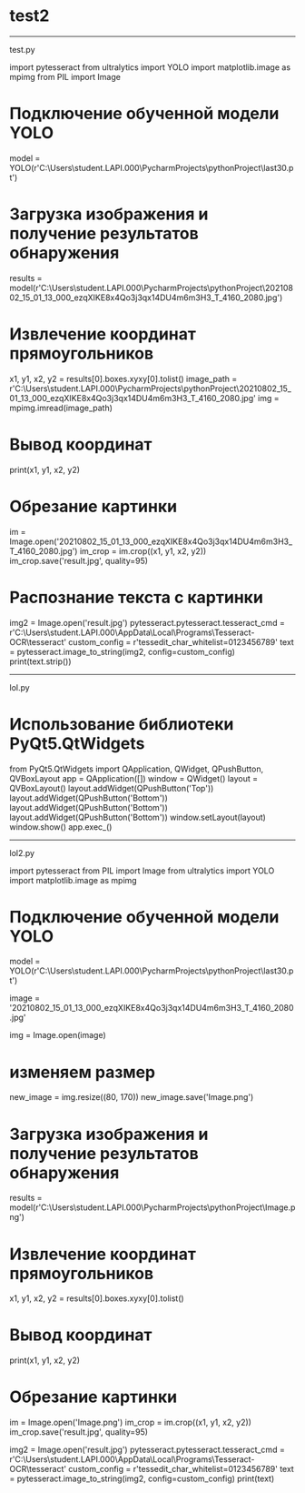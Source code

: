 # test2

_____________________________________________________________________________
test.py

import pytesseract
from ultralytics import YOLO
import matplotlib.image as mpimg
from PIL import Image

# Подключение обученной модели YOLO
model = YOLO(r'C:\Users\student.LAPI.000\PycharmProjects\pythonProject\last30.pt')

# Загрузка изображения и получение результатов обнаружения
results = model(r'C:\Users\student.LAPI.000\PycharmProjects\pythonProject\20210802_15_01_13_000_ezqXIKE8x4Qo3j3qx14DU4m6m3H3_T_4160_2080.jpg')

# Извлечение координат прямоугольников
x1, y1, x2, y2 = results[0].boxes.xyxy[0].tolist()
image_path = r'C:\Users\student.LAPI.000\PycharmProjects\pythonProject\20210802_15_01_13_000_ezqXIKE8x4Qo3j3qx14DU4m6m3H3_T_4160_2080.jpg'
img = mpimg.imread(image_path)

# Вывод координат
print(x1, y1, x2, y2)

# Обрезание картинки
im = Image.open('20210802_15_01_13_000_ezqXIKE8x4Qo3j3qx14DU4m6m3H3_T_4160_2080.jpg')
im_crop = im.crop((x1, y1, x2, y2))
im_crop.save('result.jpg', quality=95)

# Распознание текста с картинки
img2 = Image.open('result.jpg')
pytesseract.pytesseract.tesseract_cmd = r'C:\Users\student.LAPI.000\AppData\Local\Programs\Tesseract-OCR\tesseract'
custom_config = r'tessedit_char_whitelist=0123456789'
text = pytesseract.image_to_string(img2, config=custom_config)
print(text.strip())
_____________________________________________________________________________
lol.py

# Использование библиотеки PyQt5.QtWidgets
from PyQt5.QtWidgets import QApplication, QWidget, QPushButton, QVBoxLayout
app = QApplication([])
window = QWidget()
layout = QVBoxLayout()
layout.addWidget(QPushButton('Top'))
layout.addWidget(QPushButton('Bottom'))
layout.addWidget(QPushButton('Bottom'))
layout.addWidget(QPushButton('Bottom'))
window.setLayout(layout)
window.show()
app.exec_()
_____________________________________________________________________________
lol2.py

import pytesseract
from PIL import Image
from ultralytics import YOLO
import matplotlib.image as mpimg

# Подключение обученной модели YOLO
model = YOLO(r'C:\Users\student.LAPI.000\PycharmProjects\pythonProject\last30.pt')

image = '20210802_15_01_13_000_ezqXIKE8x4Qo3j3qx14DU4m6m3H3_T_4160_2080.jpg'

img = Image.open(image)
# изменяем размер
new_image = img.resize((80, 170))
new_image.save('Image.png')

# Загрузка изображения и получение результатов обнаружения
results = model(r'C:\Users\student.LAPI.000\PycharmProjects\pythonProject\Image.png')

# Извлечение координат прямоугольников
x1, y1, x2, y2 = results[0].boxes.xyxy[0].tolist()

# Вывод координат
print(x1, y1, x2, y2)

# Обрезание картинки
im = Image.open('Image.png')
im_crop = im.crop((x1, y1, x2, y2))
im_crop.save('result.jpg', quality=95)

img2 = Image.open('result.jpg')
pytesseract.pytesseract.tesseract_cmd = r'C:\Users\student.LAPI.000\AppData\Local\Programs\Tesseract-OCR\tesseract'
custom_config = r'tessedit_char_whitelist=0123456789'
text = pytesseract.image_to_string(img2, config=custom_config)
print(text)
